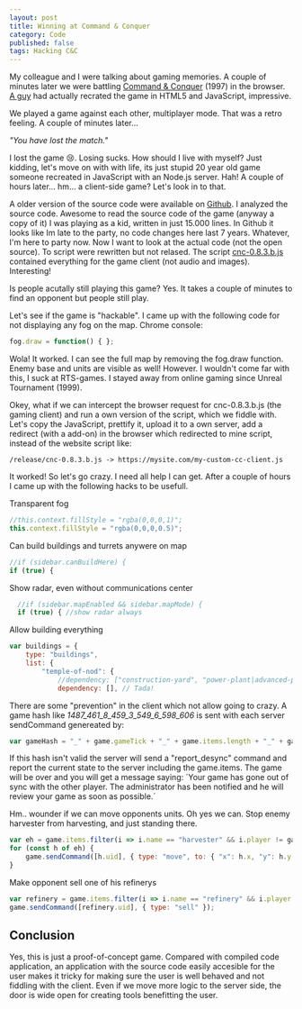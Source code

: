 ```yaml
---
layout: post
title: Winning at Command & Conquer
category: Code
published: false
tags: Hacking C&C
---
```


My colleague and I were talking about gaming memories. A couple of minutes later we were battling [Command & Conquer](https://www.adityaravishankar.com/projects/games/command-and-conquer) (1997) in the browser. [A guy](https://www.adityaravishankar.com/2011/11/command-and-conquer-programming-an-rts-game-in-html5-and-javascript) had actually recrated the game in HTML5 and JavaScript, impressive.

We played a game against each other, multiplayer mode. That was a retro feeling. A couple of minutes later...

*"You have lost the match."*

I lost the game 😢. Losing sucks. How should I live with myself? Just kidding, let's move on with with life, its just stupid 20 year old game someone recreated in JavaScript with an Node.js server. Hah! A couple of hours later... hm... a client-side game? Let's look in to that.

A older version of the source code were available on [Github](https://github.com/adityaravishankar/command-and-conquer). I analyzed the source code. Awesome to read the source code of the game (anyway a copy of it) I was playing as a kid, written in just 15.000 lines. In Github it looks like Im late to the party, no code changes here last 7 years. Whatever, I'm here to party now. Now I want to look at the actual code (not the open source). To script were rewritten but not relased. The script [cnc-0.8.3.b.js](https://www.adityaravishankar.com/projects/games/command-and-conquer/release/cnc-0.8.3.b.js) contained everything for the game client (not audio and images). Interesting!

Is people acutally still playing this game? Yes. It takes a couple of minutes to find an opponent but people still play.

Let's see if the game is "hackable". I came up with the following code for not displaying any fog on the map. Chrome console:
```javascript
fog.draw = function() { };
```

Wola! It worked. I can see the full map by removing the fog.draw function. Enemy base and units are visible as well! However. I wouldn't come far with this, I suck at RTS-games. I stayed away from online gaming since Unreal Tournament (1999).

Okey, what if we can intercept the browser request for cnc-0.8.3.b.js (the gaming client) and run a own version of the script, which we fiddle with. Let's copy the JavaScript, prettify it, upload it to a own server, add a redirect (with a add-on) in the browser which redirected to mine script, instead of the website script like:

`/release/cnc-0.8.3.b.js -> https://mysite.com/my-custom-cc-client.js`

It worked! So let's go crazy. I need all help I can get. After a couple of hours I came up with the following hacks to be usefull.

Transparent fog
```javascript
//this.context.fillStyle = "rgba(0,0,0,1)";
this.context.fillStyle = "rgba(0,0,0,0.5)";
```

Can build buildings and turrets anywere on map
```javascript
//if (sidebar.canBuildHere) {
if (true) {
```

Show radar, even without communications center
```javascript
  //if (sidebar.mapEnabled && sidebar.mapMode) {
  if (true) { //show radar always
```

Allow building everything
```javascript
var buildings = {
    type: "buildings",
    list: {
        "temple-of-nod": {
            //dependency: ["construction-yard", "power-plant|advanced-power-plant", "refinery", "communications-center"],
            dependency: [], // Tada!
```

There are some "prevention" in the client which not allow going to crazy. A game hash like *_1487_461_8_459_3_549_6_598_606_* is sent with each server sendCommand genereated by:
```javascript
var gameHash = "_" + game.gameTick + "_" + game.items.length + "_" + game.infantry.length + "_" + (game.infantry.length ? game.infantry[game.infantry.length - 1].uid + "_" : "0_") + game.vehicles.length + "_" + (game.vehicles.length ? game.vehicles[game.vehicles.length - 1].uid + "_" : "0_") + game.buildings.length + "_" + (game.buildings.length ? game.buildings[game.buildings.length - 1].uid + "_" : "0_") + game.counter + "_";
```

If this hash isn't valid the server will send a "report_desync" command and report the current state to the server including the game.items. The game will be over and you will get a message saying:
´Your game has gone out of sync with the other player. The administrator has been notified and he will review your game as soon as possible.´

Hm.. wounder if we can move opponents units. Oh yes we can. Stop enemy harvester from harvesting, and just standing there.

```javascript
var eh = game.items.filter(i => i.name == "harvester" && i.player != game.player);
for (const h of eh) {
    game.sendCommand([h.uid], { type: "move", to: { "x": h.x, "y": h.y }});
}
```

Make opponent sell one of his refinerys
```javascript
var refinery = game.items.filter(i => i.name == "refinery" && i.player != game.player)[0];
game.sendCommand([refinery.uid], { type: "sell" });
```

## Conclusion

Yes, this is just a proof-of-concept game. Compared with compiled code application, an application with the source code easily accesible for the user makes it tricky for making sure the user is well behaved and not fiddling with the client. Even if we move more logic to the server side, the door is wide open for creating tools benefitting the user. 

